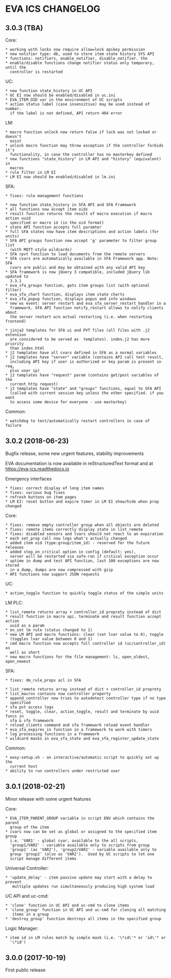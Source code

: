 EVA ICS CHANGELOG
=================

3.0.3 (TBA)
-----------

Core:

    * working with locks now require allow=lock apikey permission
    * new notifier type: db, used to store item state history SYS API
    * functions: notifiers, enable_notifier, disable_notifier. the
    * enable/disable functions change notifier status only temporary, until the
      controller is restarted

UC:

    * new function state_history in UC API
    * UC EI now should be enabled/disabled in uc.ini
    * EVA_ITEM_OID var in the environment of UC scripts
    * action status label (case insensitive) may be used instead of number.
      if the label is not defined, API return 404 error

LM:

    * macro function unlock now return false if lock was not locked or doesn't
      exist
    * unlock macro function may throw exception if the controller forbids it's
      functionality, in case the controller has no masterkey defined
    * new functions "state_history" in LM API and "history" (equivalent) in
      macros
    * rule filter in LM EI
    * LM EI now should be enabled/disabled in lm.ini

SFA:

    * fixes: rule management functions

    * new function state_history in SFA API and SFA Framework
    * all functions now accept item oids
    * result function returns the result of macro execution if macro action uuid
      specified or macro id (in the oid format)
    * state API function accepts full paramter
    * full SFA states now have item descriptions and action labels (for units)
    * SFA API groups function now accept 'g' parameter to filter group list
      (with MQTT-style wildcards)
    * SFA rpvt function to load documents from the remote servers
    * SFA cvars are automatically available in SFA Framework app. Note: SFA
      cvars are public and may be obtained with any valid API key
    * SFA framework is now jQuery 3 compatible, included jQuery lib updated to
      3.3.1
    * eva_sfa_groups function, gets item groups list (with optional filter)
    * eva_sfa_chart function, displays item state charts
    * eva_sfa_popup function, displays popus and info windows
    * new ws event: server restart and eva_sfa_server_restart_handler in a
      framework. SFA API function notify_restart allows to notify clients about
      the server restart w/o actual restarting (i.e. when restarting frontend)

    * jinja2 templates for SFA ui and PVT files (all files with .j2 extension
      are considered to be served as  templates). index.j2 has more priority
      than index.html
    * j2 templates have all cvars defined in SFA as a normal variables
    * j2 templates have "server" variable (contains API call test result,
      including API key if user is authorized or key param is present in req,
      plus user ip)
    * j2 templates have "request" param (contains get/post variables of the
      current http request)
    * j2 templates have "state" and "groups" functions, equal to SFA API
      (called with current session key unless the other specified. if you want
      to access some device for everyone - use masterkey)

Common:

    * watchdog to test/automatically restart controllers in case of failure

3.0.2 (2018-06-23)
------------------

Bugfix release, some new urgent features, stability improvements

EVA documentation is now available in reStructuredText format and at
https://eva-ics.readthedocs.io

Emergency interfaces

    * fixes: correct display of long item names
    * fixes: various bug fixes
    * refresh buttons on item pages
    * LM EI: reset button and expire timer in LM EI show/hide when prop changed

Core:

    * fixes: remove empty controller group when all objects are deleted
    * fixes: remote items correctly display state in list_remote
    * fixes: disabled sensors and lvars should not react to an expiration
    * each set_prop call now logs what's actually changed
    * added item oid (type:group/item_id) - reserved for the future releases
    * added stop_on_critical option in config (default: yes),
      server will be restarted via safe-run if critical exception occur
    * uptime in dump and test API function, last 100 exceptions are now stored
      in a dump, dumps are now compressed with gzip
    * API functions now support JSON requests

UC:

    * action_toggle function to quickly toggle status of the simple units 

LM PLC:

    * list_remote returns array + controller_id proprety instead of dict
    * result function in macro api. terminate and result function accept action
      uuid as a param
    * on_set lm rule (status changed to 1)
    * new LM API and macro functions: clear (set lvar value to 0), toggle
      (toggles lvar value between 0 and 1)
    * cmd macro function now accepts full controller id (uc/controller_id) as
      well as short
    * new macro functions for the file management: ls, open_oldest, open_newest

SFA:

    * fixes: dm_rule_props acl in SFA

    * list_remote returns array instead of dict + controller_id proprety
    * list_macros contains now controller property
    * append_controller now tries to autodetect controller type if no type
      specified
    * sfa pvt access logs
    * reset, toggle, clear, action_toggle, result and terminate by uuid funcs in
      sfa & sfa framework
    * reload_clients command and sfa framework reload event handler
    * eva_sfa_expires_in function in a framework to work with timers
    * log processing functions in a framework
    * wildcard masks in eva_sfa_state and eva_sfa_register_update_state

Common:

    * easy-setup.sh - an interactive/automatic script to quickly set up the
      current host
    * ability to run controllers under restricted user

3.0.1 (2018-02-21)
------------------

Minor release with some urgent features

Core:

    * EVA_ITEM_PARENT_GROUP variable in script ENV which contains the parent
      group of the item
    * cvars now can be set as global or assigned to the specified item group
      i.e. 'VAR1' - global cvar, available to the all scripts,
      'group1/VAR2' - variable available only to scripts from group
      'group1' (as 'VAR2'), 'group2/VAR2' - variable available only to
      group 'group2' (also as 'VAR2').  Used by UC scripts to let one
      script manage different items

Universal Controller:

    * 'update_delay' - item passive update may start with a delay to prevent
       multiple updates run simultaneously producing high system load

UC API and uc-cmd:

    * 'clone' function in UC API and uc-cmd to clone items
    * 'clone_group' function in UC API and uc-cmd for cloning all matching
       items in a group
    * 'destroy_group' function destroys all items in the specified group

Logic Manager:

    * item id in LM rules match by simple mask (i.e. '\*id\'* or 'id\'* or
      '\*id')

3.0.0 (2017-10-19)
------------------

First public release
